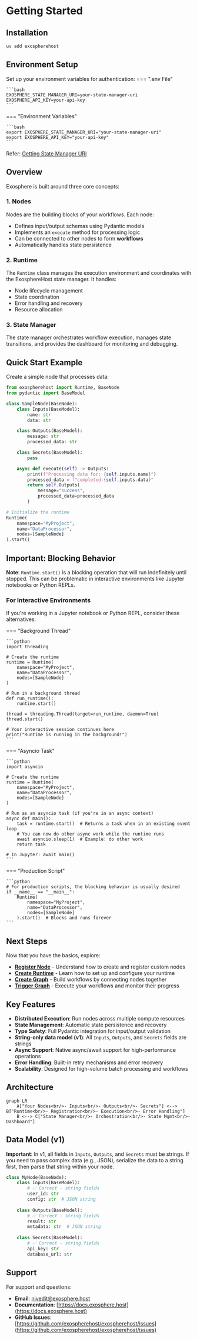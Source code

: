 # Getting Started

## Installation

```bash
uv add exospherehost
```

## Environment Setup

Set up your environment variables for authentication:
=== ".env File"

    ```bash
    EXOSPHERE_STATE_MANAGER_URI=your-state-manager-uri
    EXOSPHERE_API_KEY=your-api-key
    ```
=== "Environment Variables"

    ```bash
    export EXOSPHERE_STATE_MANAGER_URI="your-state-manager-uri"
    export EXOSPHERE_API_KEY="your-api-key"
    ```

Refer: [Getting State Manager URI](./exosphere/state-manager-setup.md)

## Overview

Exosphere is built around three core concepts:

### 1. Nodes

Nodes are the building blocks of your workflows. Each node:

- Defines input/output schemas using Pydantic models
- Implements an `execute` method for processing logic
- Can be connected to other nodes to form **workflows**
- Automatically handles state persistence

### 2. Runtime

The `Runtime` class manages the execution environment and coordinates with the ExosphereHost state manager. It handles:

- Node lifecycle management
- State coordination
- Error handling and recovery
- Resource allocation

### 3. State Manager

The state manager orchestrates workflow execution, manages state transitions, and provides the dashboard for monitoring and debugging.

## Quick Start Example

Create a simple node that processes data:

```python
from exospherehost import Runtime, BaseNode
from pydantic import BaseModel

class SampleNode(BaseNode):
    class Inputs(BaseModel):
        name: str
        data: str

    class Outputs(BaseModel):
        message: str
        processed_data: str

    class Secrets(BaseModel):
        pass

    async def execute(self) -> Outputs:
        print(f"Processing data for: {self.inputs.name}")
        processed_data = f"completed:{self.inputs.data}"
        return self.Outputs(
            message="success",
            processed_data=processed_data
        )

# Initialize the runtime
Runtime(
    namespace="MyProject",
    name="DataProcessor",
    nodes=[SampleNode]
).start()
```

## Important: Blocking Behavior

**Note**: `Runtime.start()` is a blocking operation that will run indefinitely until stopped. This can be problematic in interactive environments like Jupyter notebooks or Python REPLs.

### For Interactive Environments

If you're working in a Jupyter notebook or Python REPL, consider these alternatives:

=== "Background Thread"

    ```python
    import threading
    
    # Create the runtime
    runtime = Runtime(
        namespace="MyProject",
        name="DataProcessor",
        nodes=[SampleNode]
    )
    
    # Run in a background thread
    def run_runtime():
        runtime.start()
    
    thread = threading.Thread(target=run_runtime, daemon=True)
    thread.start()
    
    # Your interactive session continues here
    print("Runtime is running in the background!")
    ```

=== "Asyncio Task"

    ```python
    import asyncio
    
    # Create the runtime
    runtime = Runtime(
        namespace="MyProject",
        name="DataProcessor",
        nodes=[SampleNode]
    )
    
    # Run as an asyncio task (if you're in an async context)
    async def main():
        task = runtime.start()  # Returns a task when in an existing event loop
        # You can now do other async work while the runtime runs
        await asyncio.sleep(1)  # Example: do other work
        return task
    
    # In Jupyter: await main()
    ```

=== "Production Script"

    ```python
    # For production scripts, the blocking behavior is usually desired
    if __name__ == "__main__":
        Runtime(
            namespace="MyProject",
            name="DataProcessor",
            nodes=[SampleNode]
        ).start()  # Blocks and runs forever
    ```

## Next Steps

Now that you have the basics, explore:

- **[Register Node](./exosphere/register-node.md)** - Understand how to create and register custom nodes
- **[Create Runtime](./exosphere/create-runtime.md)** - Learn how to set up and configure your runtime
- **[Create Graph](./exosphere/create-graph.md)** - Build workflows by connecting nodes together
- **[Trigger Graph](./exosphere/trigger-graph.md)** - Execute your workflows and monitor their progress

## Key Features

- **Distributed Execution**: Run nodes across multiple compute resources
- **State Management**: Automatic state persistence and recovery
- **Type Safety**: Full Pydantic integration for input/output validation
- **String-only data model (v1)**: All `Inputs`, `Outputs`, and `Secrets` fields are strings
- **Async Support**: Native async/await support for high-performance operations
- **Error Handling**: Built-in retry mechanisms and error recovery
- **Scalability**: Designed for high-volume batch processing and workflows

## Architecture

```mermaid
graph LR
    A["Your Nodes<br/>- Inputs<br/>- Outputs<br/>- Secrets"] <--> B["Runtime<br/>- Registration<br/>- Execution<br/>- Error Handling"]
    B <--> C["State Manager<br/>- Orchestration<br/>- State Mgmt<br/>- Dashboard"]
```

## Data Model (v1)

**Important**: In v1, all fields in `Inputs`, `Outputs`, and `Secrets` must be strings. If you need to pass complex data (e.g., JSON), serialize the data to a string first, then parse that string within your node.

```python
class MyNode(BaseNode):
    class Inputs(BaseModel):
        # ✅ Correct - string fields
        user_id: str
        config: str  # JSON string
        
    class Outputs(BaseModel):
        # ✅ Correct - string fields
        result: str
        metadata: str  # JSON string
        
    class Secrets(BaseModel):
        # ✅ Correct - string fields
        api_key: str
        database_url: str
```

## Support

For support and questions:

- **Email**: [nivedit@exosphere.host](mailto:nivedit@exosphere.host)
- **Documentation**: [https://docs.exosphere.host](https://docs.exosphere.host)
- **GitHub Issues**: [https://github.com/exospherehost/exospherehost/issues](https://github.com/exospherehost/exospherehost/issues)
